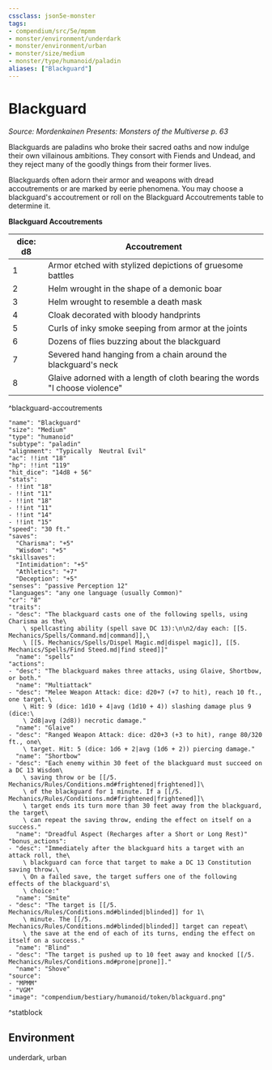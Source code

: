 ```yaml
---
cssclass: json5e-monster
tags:
- compendium/src/5e/mpmm
- monster/environment/underdark
- monster/environment/urban
- monster/size/medium
- monster/type/humanoid/paladin
aliases: ["Blackguard"]
---
```

# Blackguard
*Source: Mordenkainen Presents: Monsters of the Multiverse p. 63*  

Blackguards are paladins who broke their sacred oaths and now indulge their own villainous ambitions. They consort with Fiends and Undead, and they reject many of the goodly things from their former lives.

Blackguards often adorn their armor and weapons with dread accoutrements or are marked by eerie phenomena. You may choose a blackguard's accoutrement or roll on the Blackguard Accoutrements table to determine it.

**Blackguard Accoutrements**

| dice: d8 | Accoutrement |
|----------|--------------|
| 1 | Armor etched with stylized depictions of gruesome battles |
| 2 | Helm wrought in the shape of a demonic boar |
| 3 | Helm wrought to resemble a death mask |
| 4 | Cloak decorated with bloody handprints |
| 5 | Curls of inky smoke seeping from armor at the joints |
| 6 | Dozens of flies buzzing about the blackguard |
| 7 | Severed hand hanging from a chain around the blackguard's neck |
| 8 | Glaive adorned with a length of cloth bearing the words "I choose violence" |
^blackguard-accoutrements

```statblock
"name": "Blackguard"
"size": "Medium"
"type": "humanoid"
"subtype": "paladin"
"alignment": "Typically  Neutral Evil"
"ac": !!int "18"
"hp": !!int "119"
"hit_dice": "14d8 + 56"
"stats":
- !!int "18"
- !!int "11"
- !!int "18"
- !!int "11"
- !!int "14"
- !!int "15"
"speed": "30 ft."
"saves":
  "Charisma": "+5"
  "Wisdom": "+5"
"skillsaves":
  "Intimidation": "+5"
  "Athletics": "+7"
  "Deception": "+5"
"senses": "passive Perception 12"
"languages": "any one language (usually Common)"
"cr": "8"
"traits":
- "desc": "The blackguard casts one of the following spells, using Charisma as the\
    \ spellcasting ability (spell save DC 13):\n\n2/day each: [[5. Mechanics/Spells/Command.md|command]],\
    \ [[5. Mechanics/Spells/Dispel Magic.md|dispel magic]], [[5. Mechanics/Spells/Find Steed.md|find steed]]"
  "name": "spells"
"actions":
- "desc": "The blackguard makes three attacks, using Glaive, Shortbow, or both."
  "name": "Multiattack"
- "desc": "Melee Weapon Attack: dice: d20+7 (+7 to hit), reach 10 ft., one target.\
    \ Hit: 9 (dice: 1d10 + 4|avg (1d10 + 4)) slashing damage plus 9 (dice:\
    \ 2d8|avg (2d8)) necrotic damage."
  "name": "Glaive"
- "desc": "Ranged Weapon Attack: dice: d20+3 (+3 to hit), range 80/320 ft., one\
    \ target. Hit: 5 (dice: 1d6 + 2|avg (1d6 + 2)) piercing damage."
  "name": "Shortbow"
- "desc": "Each enemy within 30 feet of the blackguard must succeed on a DC 13 Wisdom\
    \ saving throw or be [[/5. Mechanics/Rules/Conditions.md#frightened|frightened]]\
    \ of the blackguard for 1 minute. If a [[/5. Mechanics/Rules/Conditions.md#frightened|frightened]]\
    \ target ends its turn more than 30 feet away from the blackguard, the target\
    \ can repeat the saving throw, ending the effect on itself on a success."
  "name": "Dreadful Aspect (Recharges after a Short or Long Rest)"
"bonus_actions":
- "desc": "Immediately after the blackguard hits a target with an attack roll, the\
    \ blackguard can force that target to make a DC 13 Constitution saving throw.\
    \ On a failed save, the target suffers one of the following effects of the blackguard's\
    \ choice:"
  "name": "Smite"
- "desc": "The target is [[/5. Mechanics/Rules/Conditions.md#blinded|blinded]] for 1\
    \ minute. The [[/5. Mechanics/Rules/Conditions.md#blinded|blinded]] target can repeat\
    \ the save at the end of each of its turns, ending the effect on itself on a success."
  "name": "Blind"
- "desc": "The target is pushed up to 10 feet away and knocked [[/5. Mechanics/Rules/Conditions.md#prone|prone]]."
  "name": "Shove"
"source":
- "MPMM"
- "VGM"
"image": "compendium/bestiary/humanoid/token/blackguard.png"
```
^statblock

## Environment

underdark, urban